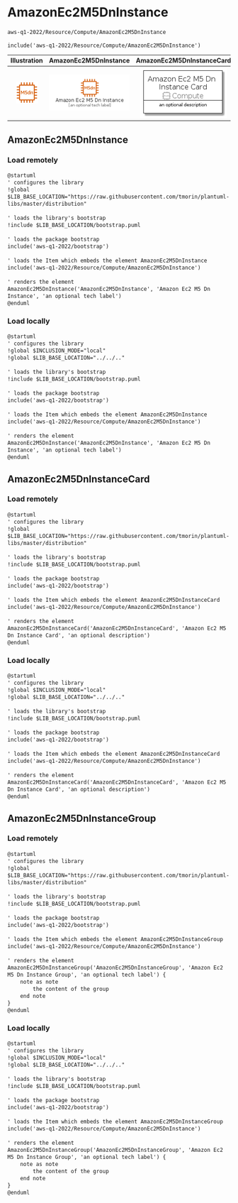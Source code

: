 # AmazonEc2M5DnInstance


```text
aws-q1-2022/Resource/Compute/AmazonEc2M5DnInstance
```

```text
include('aws-q1-2022/Resource/Compute/AmazonEc2M5DnInstance')
```



| Illustration | AmazonEc2M5DnInstance | AmazonEc2M5DnInstanceCard | AmazonEc2M5DnInstanceGroup |
| :---: | :---: | :---: | :---: |
| ![illustration for Illustration](../../../aws-q1-2022/Resource/Compute/AmazonEc2M5DnInstance.png) | ![illustration for AmazonEc2M5DnInstance](../../../aws-q1-2022/Resource/Compute/AmazonEc2M5DnInstance.Local.png) | ![illustration for AmazonEc2M5DnInstanceCard](../../../aws-q1-2022/Resource/Compute/AmazonEc2M5DnInstanceCard.Local.png) | ![illustration for AmazonEc2M5DnInstanceGroup](../../../aws-q1-2022/Resource/Compute/AmazonEc2M5DnInstanceGroup.Local.png) |




## AmazonEc2M5DnInstance

### Load remotely
```plantuml
@startuml
' configures the library
!global $LIB_BASE_LOCATION="https://raw.githubusercontent.com/tmorin/plantuml-libs/master/distribution"

' loads the library's bootstrap
!include $LIB_BASE_LOCATION/bootstrap.puml

' loads the package bootstrap
include('aws-q1-2022/bootstrap')

' loads the Item which embeds the element AmazonEc2M5DnInstance
include('aws-q1-2022/Resource/Compute/AmazonEc2M5DnInstance')

' renders the element
AmazonEc2M5DnInstance('AmazonEc2M5DnInstance', 'Amazon Ec2 M5 Dn Instance', 'an optional tech label')
@enduml
```

### Load locally
```plantuml
@startuml
' configures the library
!global $INCLUSION_MODE="local"
!global $LIB_BASE_LOCATION="../../.."

' loads the library's bootstrap
!include $LIB_BASE_LOCATION/bootstrap.puml

' loads the package bootstrap
include('aws-q1-2022/bootstrap')

' loads the Item which embeds the element AmazonEc2M5DnInstance
include('aws-q1-2022/Resource/Compute/AmazonEc2M5DnInstance')

' renders the element
AmazonEc2M5DnInstance('AmazonEc2M5DnInstance', 'Amazon Ec2 M5 Dn Instance', 'an optional tech label')
@enduml
```

## AmazonEc2M5DnInstanceCard

### Load remotely
```plantuml
@startuml
' configures the library
!global $LIB_BASE_LOCATION="https://raw.githubusercontent.com/tmorin/plantuml-libs/master/distribution"

' loads the library's bootstrap
!include $LIB_BASE_LOCATION/bootstrap.puml

' loads the package bootstrap
include('aws-q1-2022/bootstrap')

' loads the Item which embeds the element AmazonEc2M5DnInstanceCard
include('aws-q1-2022/Resource/Compute/AmazonEc2M5DnInstance')

' renders the element
AmazonEc2M5DnInstanceCard('AmazonEc2M5DnInstanceCard', 'Amazon Ec2 M5 Dn Instance Card', 'an optional description')
@enduml
```

### Load locally
```plantuml
@startuml
' configures the library
!global $INCLUSION_MODE="local"
!global $LIB_BASE_LOCATION="../../.."

' loads the library's bootstrap
!include $LIB_BASE_LOCATION/bootstrap.puml

' loads the package bootstrap
include('aws-q1-2022/bootstrap')

' loads the Item which embeds the element AmazonEc2M5DnInstanceCard
include('aws-q1-2022/Resource/Compute/AmazonEc2M5DnInstance')

' renders the element
AmazonEc2M5DnInstanceCard('AmazonEc2M5DnInstanceCard', 'Amazon Ec2 M5 Dn Instance Card', 'an optional description')
@enduml
```

## AmazonEc2M5DnInstanceGroup

### Load remotely
```plantuml
@startuml
' configures the library
!global $LIB_BASE_LOCATION="https://raw.githubusercontent.com/tmorin/plantuml-libs/master/distribution"

' loads the library's bootstrap
!include $LIB_BASE_LOCATION/bootstrap.puml

' loads the package bootstrap
include('aws-q1-2022/bootstrap')

' loads the Item which embeds the element AmazonEc2M5DnInstanceGroup
include('aws-q1-2022/Resource/Compute/AmazonEc2M5DnInstance')

' renders the element
AmazonEc2M5DnInstanceGroup('AmazonEc2M5DnInstanceGroup', 'Amazon Ec2 M5 Dn Instance Group', 'an optional tech label') {
    note as note
        the content of the group
    end note
}
@enduml
```

### Load locally
```plantuml
@startuml
' configures the library
!global $INCLUSION_MODE="local"
!global $LIB_BASE_LOCATION="../../.."

' loads the library's bootstrap
!include $LIB_BASE_LOCATION/bootstrap.puml

' loads the package bootstrap
include('aws-q1-2022/bootstrap')

' loads the Item which embeds the element AmazonEc2M5DnInstanceGroup
include('aws-q1-2022/Resource/Compute/AmazonEc2M5DnInstance')

' renders the element
AmazonEc2M5DnInstanceGroup('AmazonEc2M5DnInstanceGroup', 'Amazon Ec2 M5 Dn Instance Group', 'an optional tech label') {
    note as note
        the content of the group
    end note
}
@enduml
```

